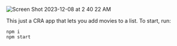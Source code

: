 ![Screen Shot 2023-12-08 at 2 40 22 AM](https://github.com/salmonax/simple_takehome/assets/2810775/20c87d11-c52d-46af-8135-924a7766a095)

This just a CRA app that lets you add movies to a list. To start, run:

```
npm i
npm start
```
